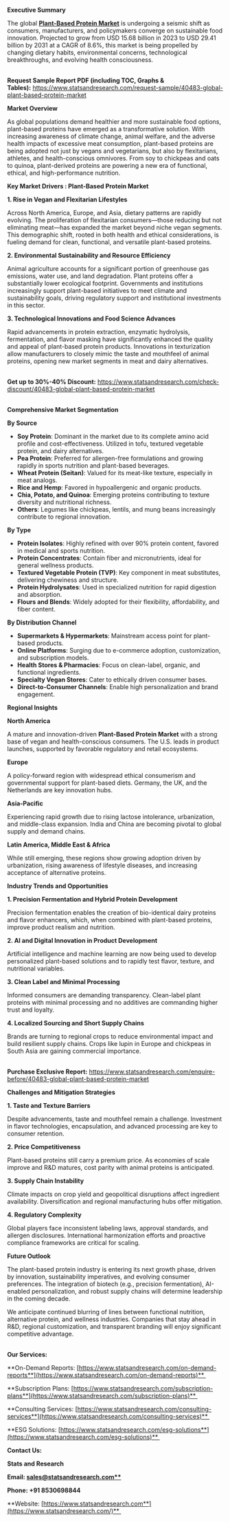 ﻿**Executive Summary**

The global [**Plant-Based Protein Market**](https://www.statsandresearch.com/report/40483-global-plant-based-protein-market) is undergoing a seismic shift as consumers, manufacturers, and policymakers converge on sustainable food innovation. Projected to grow from USD 15.68 billion in 2023 to USD 29.41 billion by 2031 at a CAGR of 8.6%, this market is being propelled by changing dietary habits, environmental concerns, technological breakthroughs, and evolving health consciousness.

\
**Request Sample Report PDF (including TOC, Graphs & Tables):** <https://www.statsandresearch.com/request-sample/40483-global-plant-based-protein-market> 

**Market Overview**

As global populations demand healthier and more sustainable food options, plant-based proteins have emerged as a transformative solution. With increasing awareness of climate change, animal welfare, and the adverse health impacts of excessive meat consumption, plant-based proteins are being adopted not just by vegans and vegetarians, but also by flexitarians, athletes, and health-conscious omnivores. From soy to chickpeas and oats to quinoa, plant-derived proteins are powering a new era of functional, ethical, and high-performance nutrition.

**Key Market Drivers : Plant-Based Protein Market**

**1. Rise in Vegan and Flexitarian Lifestyles**

Across North America, Europe, and Asia, dietary patterns are rapidly evolving. The proliferation of flexitarian consumers—those reducing but not eliminating meat—has expanded the market beyond niche vegan segments. This demographic shift, rooted in both health and ethical considerations, is fueling demand for clean, functional, and versatile plant-based proteins.

**2. Environmental Sustainability and Resource Efficiency**

Animal agriculture accounts for a significant portion of greenhouse gas emissions, water use, and land degradation. Plant proteins offer a substantially lower ecological footprint. Governments and institutions increasingly support plant-based initiatives to meet climate and sustainability goals, driving regulatory support and institutional investments in this sector.

**3. Technological Innovations and Food Science Advances**

Rapid advancements in protein extraction, enzymatic hydrolysis, fermentation, and flavor masking have significantly enhanced the quality and appeal of plant-based protein products. Innovations in texturization allow manufacturers to closely mimic the taste and mouthfeel of animal proteins, opening new market segments in meat and dairy alternatives.

\
**Get up to 30%-40% Discount:** <https://www.statsandresearch.com/check-discount/40483-global-plant-based-protein-market> 

\
**Comprehensive Market Segmentation**

**By Source**

- **Soy Protein**: Dominant in the market due to its complete amino acid profile and cost-effectiveness. Utilized in tofu, textured vegetable protein, and dairy alternatives.
- **Pea Protein**: Preferred for allergen-free formulations and growing rapidly in sports nutrition and plant-based beverages.
- **Wheat Protein (Seitan)**: Valued for its meat-like texture, especially in meat analogs.
- **Rice and Hemp**: Favored in hypoallergenic and organic products.
- **Chia, Potato, and Quinoa**: Emerging proteins contributing to texture diversity and nutritional richness.
- **Others**: Legumes like chickpeas, lentils, and mung beans increasingly contribute to regional innovation.

**By Type**

- **Protein Isolates**: Highly refined with over 90% protein content, favored in medical and sports nutrition.
- **Protein Concentrates**: Contain fiber and micronutrients, ideal for general wellness products.
- **Textured Vegetable Protein (TVP)**: Key component in meat substitutes, delivering chewiness and structure.
- **Protein Hydrolysates**: Used in specialized nutrition for rapid digestion and absorption.
- **Flours and Blends**: Widely adopted for their flexibility, affordability, and fiber content.

**By Distribution Channel**

- **Supermarkets & Hypermarkets**: Mainstream access point for plant-based products.
- **Online Platforms**: Surging due to e-commerce adoption, customization, and subscription models.
- **Health Stores & Pharmacies**: Focus on clean-label, organic, and functional ingredients.
- **Specialty Vegan Stores**: Cater to ethically driven consumer bases.
- **Direct-to-Consumer Channels**: Enable high personalization and brand engagement.

**Regional Insights**

**North America**

A mature and innovation-driven **Plant-Based Protein Market** with a strong base of vegan and health-conscious consumers. The U.S. leads in product launches, supported by favorable regulatory and retail ecosystems.

**Europe**

A policy-forward region with widespread ethical consumerism and governmental support for plant-based diets. Germany, the UK, and the Netherlands are key innovation hubs.

**Asia-Pacific**

Experiencing rapid growth due to rising lactose intolerance, urbanization, and middle-class expansion. India and China are becoming pivotal to global supply and demand chains.

**Latin America, Middle East & Africa**

While still emerging, these regions show growing adoption driven by urbanization, rising awareness of lifestyle diseases, and increasing acceptance of alternative proteins.

**Industry Trends and Opportunities**

**1. Precision Fermentation and Hybrid Protein Development**

Precision fermentation enables the creation of bio-identical dairy proteins and flavor enhancers, which, when combined with plant-based proteins, improve product realism and nutrition.

**2. AI and Digital Innovation in Product Development**

Artificial intelligence and machine learning are now being used to develop personalized plant-based solutions and to rapidly test flavor, texture, and nutritional variables.

**3. Clean Label and Minimal Processing**

Informed consumers are demanding transparency. Clean-label plant proteins with minimal processing and no additives are commanding higher trust and loyalty.

**4. Localized Sourcing and Short Supply Chains**

Brands are turning to regional crops to reduce environmental impact and build resilient supply chains. Crops like lupin in Europe and chickpeas in South Asia are gaining commercial importance.

\
**Purchase Exclusive Report:** <https://www.statsandresearch.com/enquire-before/40483-global-plant-based-protein-market> 

**Challenges and Mitigation Strategies**

**1. Taste and Texture Barriers**

Despite advancements, taste and mouthfeel remain a challenge. Investment in flavor technologies, encapsulation, and advanced processing are key to consumer retention.

**2. Price Competitiveness**

Plant-based proteins still carry a premium price. As economies of scale improve and R&D matures, cost parity with animal proteins is anticipated.

**3. Supply Chain Instability**

Climate impacts on crop yield and geopolitical disruptions affect ingredient availability. Diversification and regional manufacturing hubs offer mitigation.

**4. Regulatory Complexity**

Global players face inconsistent labeling laws, approval standards, and allergen disclosures. International harmonization efforts and proactive compliance frameworks are critical for scaling.

**Future Outlook**

The plant-based protein industry is entering its next growth phase, driven by innovation, sustainability imperatives, and evolving consumer preferences. The integration of biotech (e.g., precision fermentation), AI-enabled personalization, and robust supply chains will determine leadership in the coming decade.

We anticipate continued blurring of lines between functional nutrition, alternative protein, and wellness industries. Companies that stay ahead in R&D, regional customization, and transparent branding will enjoy significant competitive advantage.

\
**Our Services:** 

**On-Demand Reports: [https://www.statsandresearch.com/on-demand-reports**](https://www.statsandresearch.com/on-demand-reports)** 

**Subscription Plans: [https://www.statsandresearch.com/subscription-plans**](https://www.statsandresearch.com/subscription-plans)** 

**Consulting Services: [https://www.statsandresearch.com/consulting-services**](https://www.statsandresearch.com/consulting-services)** 

**ESG Solutions: [https://www.statsandresearch.com/esg-solutions**](https://www.statsandresearch.com/esg-solutions)** 

**Contact Us:** 

**Stats and Research** 

**Email: [sales@statsandresearch.com**](mailto:sales@statsandresearch.com)** 

**Phone: +91 8530698844** 

**Website: [https://www.statsandresearch.com**](https://www.statsandresearch.com/)** 

